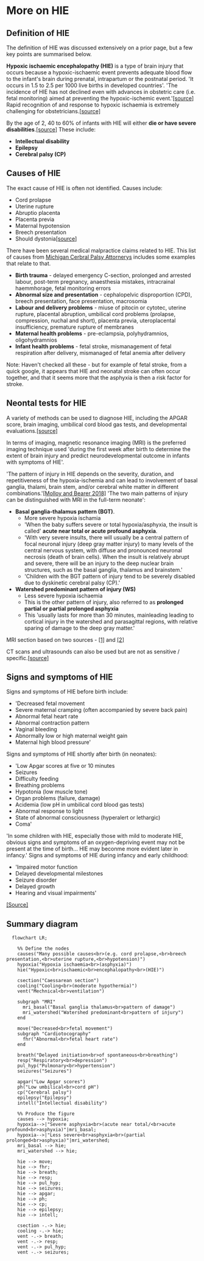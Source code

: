 # More on HIE

## Definition of HIE

The definition of HIE was discussed extensively on a prior page, but a few key points are summarised below.

**Hypoxic ischaemic encephalopathy (HIE)** is a type of brain injury that occurs because a hypoxic-ischaemic event prevents adequate blood flow to the infant's brain during prenatal, intrapartum or the postnatal period. 'It occurs in 1.5 to 2.5 per 1000 live births in developed countries'. 'The incidence of HIE has not declined even with advances in obstetric care (i.e. fetal monitoring) aimed at preventing the hypoxic-ischemic event.'[[source]](https://doi.org/10.1053%2Fj.nainr.2011.07.004) Rapid recognition of and response to hypoxic ischaemia is extremely challenging for obstetricians.[[source]](https://doi.org/10.1576/toag.13.3.169.27669)

By the age of 2, 40 to 60% of infants with HIE will either **die or have severe disabilities**.[[source]](https://doi.org/10.1053%2Fj.nainr.2011.07.004) These include:
* **Intellectual disability**
* **Epilepsy**
* **Cerebral palsy (CP)**

## Causes of HIE

The exact cause of HIE is often not identified. Causes include:
* Cord prolapse
* Uterine rupture
* Abruptio placenta
* Placenta previa
* Maternal hypotension
* Breech presentation
* Should dystonia[[source]](https://doi.org/10.1053%2Fj.nainr.2011.07.004)

There have been several medical malpractice claims related to HIE. This list of causes from [Michigan Cerbral Palsy Attornerys](https://www.michigancerebralpalsyattorneys.com/causes-and-risk-factors-of-cerebral-palsy/labor-and-delivery-problems/hypoxic-ischemic-encephalopathy-hie/hypoxic-ischemic-encephalopathy-hie-infographic/) includes some examples that relate to that.
* **Birth trauma** - delayed emergency C-section, prolonged and arrested labour, post-term pregnancy, anaesthesia mistakes, intracrainal haemmhorage, fetal monitoring errors
* **Abnormal size and presentation** - cephalopelvic disproportion (CPD), breech presentation, face presentation, macrosomia
* **Labour and delivery problems** - miuse of pitocin or cytotec, uterine rupture, placental abruption, umbilical cord problems (prolapse, compression, nuchal and short), placenta previa, uteroplacental insufficiency, premature rupture of membranes
* **Maternal health problems** - pre-eclampsia, polyhydramnios, oligohydramnios
* **Infant health problems** - fetal stroke, mismanagement of fetal respiration after delivery, mismanaged of fetal anemia after delivery

Note: Haven't checked all these - but for example of fetal stroke, from a quick google, it appears that HIE and neonatal stroke can often occur together, and that it seems more that the asphyxia is then a risk factor for stroke.

## Neontal tests for HIE

A variety of methods can be used to diagnose HIE, including the APGAR score, brain imaging, umbilical cord blood gas tests, and developmental evaluations.[[source]](https://hiehelpcenter.org/medical/identifying-hie/tests-evaluations-screening/)

In terms of imaging, magnetic resonance imaging (MRI) is the preferred imaging technique used 'during the first week after birth to determine the extent of brain injury and predict neurodevelopmental outcome in infants with symptoms of HIE'.

'The pattern of injury in HIE depends on the severity, duration, and repetitiveness of the hypoxia-ischemia and can lead to involvement of basal ganglia, thalami, brain stem, and/or cerebral white matter in different combinations.'[[Molloy and Bearer 2018]](https://doi.org/10.1038/s41390-018-0169-7) 'The two main patterns of injury can be distinguished with MRI in the full-term neonate':
* **Basal ganglia-thalamus pattern (BGT)**.
    * More severe hypoxia ischamia
    * 'When the baby suffers severe or total hypoxia/asphyxia, the insult is called' **acute near total or acute profound asphyxia**.
    * 'With very severe insults, there will usually be a central pattern of focal neuronal injury (deep gray matter injury) to many levels of the central nervous system, with diffuse and pronounced neuronal necrosis (death of brain cells). When the insult is relatively abrupt and severe, there will be an injury to the deep nuclear brain structures, such as the basal ganglia, thalamus and brainstem.'
    * 'Children with the BGT pattern of injury tend to be severely disabled due to dyskinetic cerebral palsy (CP).'
* **Watershed predominant pattern of injury (WS)**
    * Less severe hypoxia ischaemia
    * This is the other pattern of injury, also referred to as **prolonged partial or partial prolonged asphyxia**
    * This 'usually lasts for more than 30 minutes, mainleading leading to cortical injury in the watershed and parasagittal regions, with relative sparing of damage to the deep gray matter.'

MRI section based on two sources - [[1]](https://doi.org/10.1007%2Fs00234-010-0674-9) and [[2]](https://www.abclawcenters.com/practice-areas/hypoxic-ischemic-encephalopathy-and-brain-imaging/)

CT scans and ultrasounds can also be used but are not as sensitive / specific.[[source]](https://hiehelpcenter.org/medical/identifying-hie/tests-evaluations-screening/)

## Signs and symptoms of HIE

Signs and symptoms of HIE before birth include:
* 'Decreased fetal movement
* Severe maternal cramping (often accompanied by severe back pain)
* Abnormal fetal heart rate
* Abnormal contraction pattern
* Vaginal bleeding
* Abnormally low or high maternal weight gain
* Maternal high blood pressure'

Signs and symptoms of HIE shortly after birth (in neonates):
* 'Low Apgar scores at five or 10 minutes
* Seizures
* Difficulty feeding
* Breathing problems
* Hypotonia (low muscle tone)
* Organ problems (failure, damage)
* Acidemia (low pH in umbilical cord blood gas tests)
* Abnormal response to light
* State of abnormal consciousness (hyperalert or lethargic)
* Coma'

'In some children with HIE, especially those with mild to moderate HIE, obvious signs and symptoms of an oxygen-depriving event may not be present at the time of birth... HIE may beconme more evident later in infancy.' Signs and symptoms of HIE during infancy and early childhood:
* 'Impaired motor function
* Delayed developmental milestones
* Seizure disorder
* Delayed growth
* Hearing and visual impairments'

[[Source]](https://hiehelpcenter.org/medical/identifying-hie/sign-symptoms/)

## Summary diagram

````{mermaid}
  flowchart LR;

    %% Define the nodes
    causes("Many possible causes<br>(e.g. cord prolapse,<br>breech presentation,<br>uterine rupture,<br>hypotension)")
    hypoxia("Hypoxia ischaemia<br>(asphyxia)")
    hie("Hypoxic<br>ischaemic<br>encephalopathy<br>(HIE)")

    csection("Caessarean section")
    cooling("Cooling<br>(moderate hypothermia)")
    vent("Mechnical<br>ventilation")

    subgraph "MRI"
      mri_basal("Basal ganglia thalamus<br>pattern of damage")
      mri_watershed("Watershed predominant<br>pattern of injury")
    end

    move("Decreased<br>fetal movement")
    subgraph "Cardiotocography"
      fhr("Abnormal<br>fetal heart rate")
    end

    breath("Delayed initiation<br>of spontaneous<br>breathing")
    resp("Respiratory<br>depression")
    pul_hyp("Pulmonary<br>hypertension")
    seizures("Seizures")

    apgar("Low Apgar scores")
    ph("Low umbilical<br>cord pH")
    cp("Cerebral palsy")
    epilepsy("Epilepsy")
    intell("Intellectual disability")

    %% Produce the figure
    causes --> hypoxia;
    hypoxia-->|"Severe asphyxia<br>(acute near total/<br>acute profound<br>asphyxia)"|mri_basal;
    hypoxia-->|"Less severe<br>asphyxia<br>(partial prolonged<br>asphyxia)"|mri_watershed;
    mri_basal --> hie;
    mri_watershed --> hie;

    hie --> move;
    hie --> fhr;
    hie --> breath;
    hie --> resp;
    hie --> pul_hyp;
    hie --> seizures;
    hie --> apgar;
    hie --> ph;
    hie --> cp;
    hie --> epilepsy;
    hie --> intell;

    csection -.-> hie;
    cooling -.-> hie;
    vent -.-> breath;
    vent -.-> resp;
    vent -.-> pul_hyp;
    vent -.-> seizures;
````